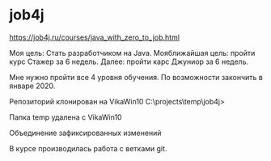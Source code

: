 # job4j
https://job4j.ru/courses/java_with_zero_to_job.html

Моя цель: Стать разработчиком на Java.
Мояближайшая цель: пройти курс Стажер за 6 недель.
Далее: пройти карс Джуниор за 6 недель.

Мне нужно пройти все 4 уровня обучения. По возможности закончить в январе 2020.


Репозиторий клонирован на VikaWin10  C:\projects\temp\job4j>

Папка temp удалена с VikaWin10

Объединение зафиксированных изменений

В курсе производилась работа с ветками git.


